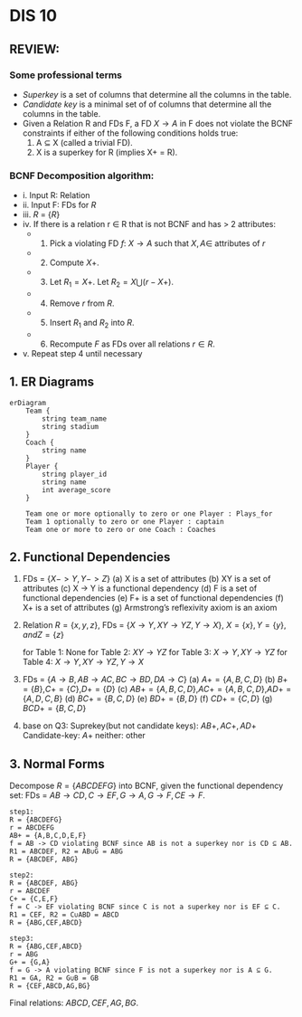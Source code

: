 # DIS 10

## **REVIEW:**

### Some professional terms

* *Superkey* is a set of columns that determine all the columns in the table.
* *Candidate key* is a minimal set of of columns that determine all the columns in the table.
* Given a Relation R and FDs F, a FD $X \rightarrow A$ in F does not violate the BCNF constraints if either of the following conditions holds true:
    1. A ⊆ X (called a trivial FD).
    2. X is a superkey for R (implies X+ = R).

### BCNF Decomposition algorithm:

* i. Input R: Relation
* ii. Input F: FDs for $R$
* iii. $R$ = $\{R\}$
* iv. If there is a relation r ∈ R that is not BCNF and has > 2 attributes:
    * 1. Pick a violating FD $f$: $X \rightarrow A$ such that $X, A ∈$ attributes of $r$
    * 2. Compute $X+$.
    * 3. Let $R_1 = X+$. Let $R_2 = X \bigcup (r − X+)$.
    * 4. Remove $r$ from $R$.
    * 5. Insert $R_1$ and $R_2$ into $R$.
    * 6. Recompute $F$ as FDs over all relations $r ∈ R$.
* v. Repeat step 4 until necessary



## 1. ER Diagrams

```mermaid
erDiagram
    Team {
        string team_name
        string stadium
    }
    Coach {
        string name
    }
    Player {
        string player_id
        string name
        int average_score
    }

    Team one or more optionally to zero or one Player : Plays_for
    Team 1 optionally to zero or one Player : captain
    Team one or more to zero or one Coach : Coaches
```


## 2. Functional Dependencies

1. FDs = $\{X -> Y, Y -> Z\}$
(a) X is a set of attributes
(b) XY is a set of attributes
(c) X -> Y is a functional dependency
(d) F is a set of functional dependencies
(e) F+ is a set of functional dependencies
(f) X+ is a set of attributes
(g) Armstrong’s reflexivity axiom is an axiom

2. Relation $R = \{x,y,z\}$, 
   FDs = $\{X \rightarrow Y, XY \rightarrow YZ, Y \rightarrow X\}$, 
   $X = \{x\}, Y = \{y\}, and Z = \{z\}$

   for Table 1: None
   for Table 2: $XY \rightarrow YZ$
   for Table 3: $X \rightarrow Y, XY \rightarrow YZ$
   for Table 4: $X \rightarrow Y, XY \rightarrow YZ, Y \rightarrow X$

3. FDs = $\{ A \rightarrow B, AB \rightarrow AC, BC \rightarrow BD, DA \rightarrow C \}$ 
(a) $A+=\{A,B,C,D\}$
(b) $B+=\{B\}$,$C+=\{C\}$,$D+=\{D\}$
(c) $AB+=\{A,B,C,D\}$,$AC+=\{A,B,C,D\}$,$AD+=\{A,D,C,B\}$
(d) $BC+=\{B,C,D\}$
(e) $BD+=\{B,D\}$
(f) $CD+=\{C,D\}$
(g) $BCD+=\{B,C,D\}$

4. base on Q3:
Suprekey(but not candidate keys): $AB+,AC+,AD+$
Candidate-key: $A+$
neither: other

## 3. Normal Forms

Decompose $R = \{ABCDEFG\}$ into BCNF, given the functional dependency set: FDs = $AB →
CD, C → EF, G → A, G → F, CE → F$.
```
step1:
R = {ABCDEFG}
r = ABCDEFG
AB+ = {A,B,C,D,E,F}
f = AB -> CD violating BCNF since AB is not a superkey nor is CD ⊆ AB.
R1 = ABCDEF, R2 = AB∪G = ABG
R = {ABCDEF, ABG}
```

```
step2:
R = {ABCDEF, ABG}
r = ABCDEF
C+ = {C,E,F}
f = C -> EF violating BCNF since C is not a superkey nor is EF ⊆ C.
R1 = CEF, R2 = C∪ABD = ABCD
R = {ABG,CEF,ABCD}
```

```
step3:
R = {ABG,CEF,ABCD}
r = ABG
G+ = {G,A}
f = G -> A violating BCNF since F is not a superkey nor is A ⊆ G.
R1 = GA, R2 = G∪B = GB
R = {CEF,ABCD,AG,BG}
```

Final relations: $ABCD, CEF, AG, BG$.